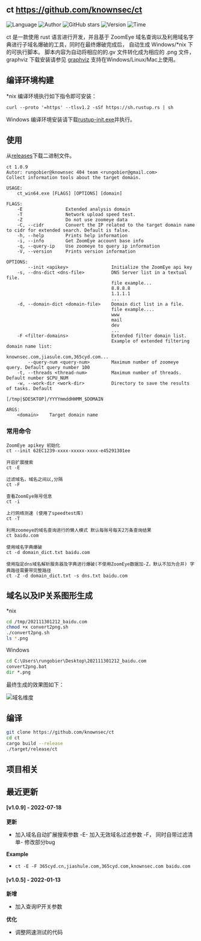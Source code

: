 ## ct <https://github.com/knownsec/ct>
<!--auto_detail_badge_begin_0b490ffb61b26b45de3ea5d7dd8a582e-->
![Language](https://img.shields.io/badge/Language-Rust-blue)
![Author](https://img.shields.io/badge/Author-rungobier@Knownsec404-orange)
![GitHub stars](https://img.shields.io/github/stars/knownsec/ct.svg?style=flat&logo=github)
![Version](https://img.shields.io/badge/Version-V1.0.9-red)
![Time](https://img.shields.io/badge/Join-20211213-green)
<!--auto_detail_badge_end_fef74f2d7ea73fcc43ff78e05b1e7451-->

ct 是一款使用 rust 语言进行开发，并且基于 ZoomEye 域名查询以及利用域名字典进行子域名爆破的工具，同时在最终爆破完成后， 自动生成 Windows/*nix 下的可执行脚本。 脚本内容为自动将相应的的.gv 文件转化成为相应的
.png 文件，graphviz 下载安装请参见 [graphviz](https://graphviz.org/download/)
支持在Windows/Linux/Mac上使用。

## 编译环境构建

*nix 编译环境执行如下指令即可安装：

```
curl --proto '=https' --tlsv1.2 -sSf https://sh.rustup.rs | sh
```
Windows 编译环境安装请下载[rustup-init.exe](https://static.rust-lang.org/rustup/dist/i686-pc-windows-gnu/rustup-init.exe)并执行。


## 使用

从[releases](https://github.com/knownsec/ct/releases "releases")下载二进制文件。

```
ct 1.0.9
Autor: rungobier@knownsec 404 team <rungobier@gmail.com>
Collect information tools about the target domain.

USAGE:
    ct_win64.exe [FLAGS] [OPTIONS] [domain]

FLAGS:
    -E                Extended analysis domain
    -T                Network upload speed test.
    -Z                Do not use zoomeye data
    -C, --cidr        Convert the IP related to the target domain name to cidr for extended search. Default is false.
    -h, --help        Prints help information
    -i, --info        Get ZoomEye account base info
    -q, --query-ip    Use zoomeye to query ip information
    -V, --version     Prints version information

OPTIONS:
        --init <apikey>                Initialize the ZoomEye api key
    -s, --dns-dict <dns-file>          DNS Server list in a textual file.
                                       file example...
                                       8.8.8.8
                                       1.1.1.1
                                       ...
    -d, --domain-dict <domain-file>    Domain dict list in a file.
                                       file example....
                                       www
                                       mail
                                       dev
                                       ...
    -F <filter-domains>                Extended filter domain list.
                                       Example of extended filtering domain name list:
                                       knownsec.com,jiasule.com,365cyd.com...
        --query-num <query-num>        Maximum number of zoomeye query. Default query number 100
    -t, --threads <thread-num>         Maximum number of threads. Default number $CPU_NUM
    -w, --work-dir <work-dir>          Directory to save the results of tasks. Default
                                       [/tmp|$DESKTOP]/YYYYmmddHHMM_$DOMAIN

ARGS:
    <domain>    Target domain name

```

### 常用命令

```
ZoomEye apikey 初始化
ct --init 62EC1239-xxxx-xxxxx-xxxx-e45291301ee

开启扩展搜索
ct -E 

过滤域名，域名之间以,分隔
ct -F

查看ZoomEye账号信息
ct -i

上行网络测速 (使用了speedtest库)
ct -T

利用zoomeye的域名查询进行的懒人模式 默认每账号每天2万条查询结果
ct baidu.com

使用域名字典爆破
ct -d domain_dict.txt baidu.com

使用指定dns域名解析服务器及字典进行爆破(不使用ZoomEye数据加-Z，默认不加为合并) 字典路径需要带完整路径
ct -Z -d domain_dict.txt -s dns.txt baidu.com
```

## 域名以及IP关系图形生成

*nix

```bash
cd /tmp/202111301212_baidu.com
chmod +x convert2png.sh
./convert2png.sh
ls *.png
```

Windows

```bat
cd C:\Users\rungobier\Desktop\202111301212_baidu.com
convert2png.bat
dir *.png
```

最终生成的效果图如下：

![域名维度](https://github.com/knownsec/ct/raw/main/images/domain_graph.gv.svg)

## 编译

```bash
git clone https://github.com/knownsec/ct
cd ct
cargo build --release
./target/release/ct 
```

<!--auto_detail_active_begin_e1c6fb434b6f0baf6912c7a1934f772b-->
## 项目相关


## 最近更新

#### [v1.0.9] - 2022-07-18

**更新**  
- 加入域名自动扩展搜索参数 -E- 加入无效域名过滤参数 -F， 同时自带过滤清单- 修改部分bug

**Example**  
- `ct -E -F 365cyd.cn,jiashule.com,365cyd.com,knownsec.com baidu.com`

#### [v1.0.5] - 2022-01-13

**新增**  
- 加入查询IP开关参数

**优化**  
- 调整网速测试的代码

<!--auto_detail_active_end_f9cf7911015e9913b7e691a7a5878527-->
